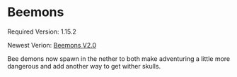 # Beemons
Required Version: 1.15.2

Newest Verion: [Beemons V2.0](https://github.com/WaifuBeforeLaifu/Datapacks/raw/master/Beemons/Beemons%20V2.0.zip)

Bee demons now spawn in the nether to both make adventuring a little more dangerous and add another way to get wither skulls.
